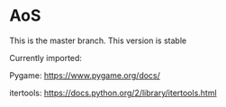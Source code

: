 # AoS
This is the master branch. This version is stable

Currently imported:

Pygame: https://www.pygame.org/docs/

itertools: https://docs.python.org/2/library/itertools.html
